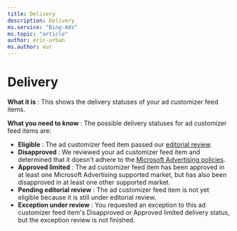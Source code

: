 ```yaml
---
title: Delivery
description: Delivery
ms.service: "Bing-Ads"
ms.topic: "article"
author: eric-urban
ms.author: eur
---
```


# Delivery

**What it is** : This shows the delivery statuses of your ad customizer feed items.

**What you need to know** : The possible delivery statuses for ad customizer feed items are:

- **Eligible** : The ad customizer feed item passed our [editorial review](../hlp_BA_CONC_EditProcess.md).
- **Disapproved** : We reviewed your ad customizer feed item and determined that it doesn't adhere to the [Microsoft Advertising policies](../hlp_BA_CONC_EditorialGuidelines.md).
- **Approved limited** : The ad customizer feed item has been approved in at least one Microsoft Advertising supported market, but has also been disapproved in at least one other supported market.
- **Pending editorial review** : The ad customizer feed item is not yet eligible because it is still under editorial review.
- **Exception under review** : You requested an exception to this ad customizer feed item's Disapproved or Approved limited delivery status, but the exception review is not finished.


